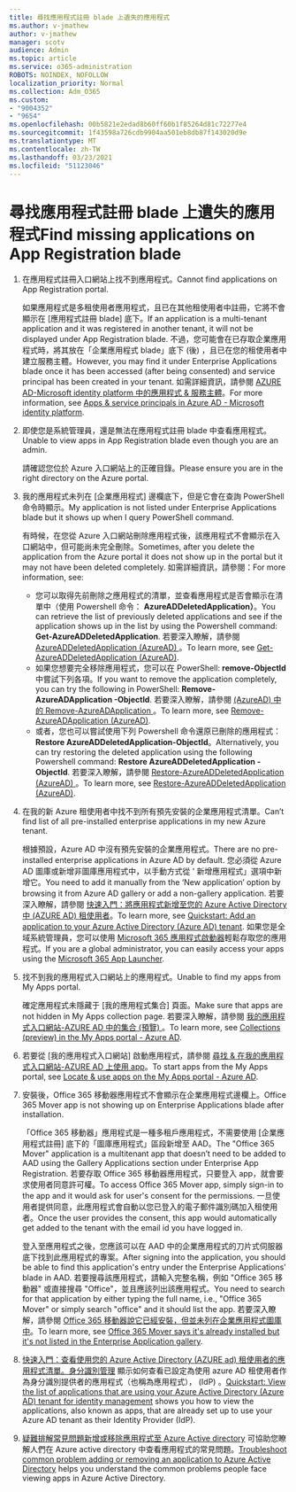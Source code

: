 ```yaml
---
title: 尋找應用程式註冊 blade 上遺失的應用程式
ms.author: v-jmathew
author: v-jmathew
manager: scotv
audience: Admin
ms.topic: article
ms.service: o365-administration
ROBOTS: NOINDEX, NOFOLLOW
localization_priority: Normal
ms.collection: Adm_O365
ms.custom:
- "9004352"
- "9654"
ms.openlocfilehash: 00b5821e2edad8b60ff60b1f85264d81c72277e4
ms.sourcegitcommit: 1f43598a726cdb9904aa501eb8db87f143020d9e
ms.translationtype: MT
ms.contentlocale: zh-TW
ms.lasthandoff: 03/23/2021
ms.locfileid: "51123046"
---
```

# <a name="find-missing-applications-on-app-registration-blade"></a><span data-ttu-id="c430f-102">尋找應用程式註冊 blade 上遺失的應用程式</span><span class="sxs-lookup"><span data-stu-id="c430f-102">Find missing applications on App Registration blade</span></span>

1. <span data-ttu-id="c430f-103">在應用程式註冊入口網站上找不到應用程式。</span><span class="sxs-lookup"><span data-stu-id="c430f-103">Cannot find applications on App Registration portal.</span></span>

    <span data-ttu-id="c430f-104">如果應用程式是多租使用者應用程式，且已在其他租使用者中註冊，它將不會顯示在 [應用程式註冊 blade] 底下。</span><span class="sxs-lookup"><span data-stu-id="c430f-104">If an application is a multi-tenant application and it was registered in another tenant, it will not be displayed under App Registration blade.</span></span> <span data-ttu-id="c430f-105">不過，您可能會在已存取企業應用程式時，將其放在「企業應用程式 blade」底下 (後) ，且已在您的租使用者中建立服務主體。</span><span class="sxs-lookup"><span data-stu-id="c430f-105">However, you may find it under Enterprise Applications blade once it has been accessed (after being consented) and service principal has been created in your tenant.</span></span> <span data-ttu-id="c430f-106">如需詳細資訊，請參閱 [AZURE AD-Microsoft identity platform 中的應用程式 & 服務主體](https://docs.microsoft.com/azure/active-directory/develop/app-objects-and-service-principals)。</span><span class="sxs-lookup"><span data-stu-id="c430f-106">For more information, see [Apps & service principals in Azure AD - Microsoft identity platform](https://docs.microsoft.com/azure/active-directory/develop/app-objects-and-service-principals).</span></span>
2. <span data-ttu-id="c430f-107">即使您是系統管理員，還是無法在應用程式註冊 blade 中查看應用程式。</span><span class="sxs-lookup"><span data-stu-id="c430f-107">Unable to view apps in App Registration blade even though you are an admin.</span></span>

    <span data-ttu-id="c430f-108">請確認您位於 Azure 入口網站上的正確目錄。</span><span class="sxs-lookup"><span data-stu-id="c430f-108">Please ensure you are in the right directory on the Azure portal.</span></span>
3. <span data-ttu-id="c430f-109">我的應用程式未列在 [企業應用程式] 邊欄底下，但是它會在查詢 PowerShell 命令時顯示。</span><span class="sxs-lookup"><span data-stu-id="c430f-109">My application is not listed under Enterprise Applications blade but it shows up when I query PowerShell command.</span></span>

    <span data-ttu-id="c430f-110">有時候，在您從 Azure 入口網站刪除應用程式後，該應用程式不會顯示在入口網站中，但可能尚未完全刪除。</span><span class="sxs-lookup"><span data-stu-id="c430f-110">Sometimes, after you delete the application from the Azure portal it does not show up in the portal but it may not have been deleted completely.</span></span> <span data-ttu-id="c430f-111">如需詳細資訊，請參閱：</span><span class="sxs-lookup"><span data-stu-id="c430f-111">For more information, see:</span></span>
    - <span data-ttu-id="c430f-112">您可以取得先前刪除之應用程式的清單，並查看應用程式是否會顯示在清單中（使用 Powershell 命令： **AzureADDeletedApplication）**。</span><span class="sxs-lookup"><span data-stu-id="c430f-112">You can retrieve the list of previously deleted applications and see if the application shows up in the list by using the Powershell command: **Get-AzureADDeletedApplication**.</span></span> <span data-ttu-id="c430f-113">若要深入瞭解，請參閱 [AzureADDeletedApplication (AzureAD) ](https://docs.microsoft.com/powershell/module/azuread/get-azureaddeletedapplication)。</span><span class="sxs-lookup"><span data-stu-id="c430f-113">To learn more, see [Get-AzureADDeletedApplication (AzureAD)](https://docs.microsoft.com/powershell/module/azuread/get-azureaddeletedapplication).</span></span>
    - <span data-ttu-id="c430f-114">如果您想要完全移除應用程式，您可以在 PowerShell: **remove-ObjectId** 中嘗試下列各項。</span><span class="sxs-lookup"><span data-stu-id="c430f-114">If you want to remove the application completely, you can try the following in PowerShell: **Remove-AzureADApplication -ObjectId**.</span></span> <span data-ttu-id="c430f-115">若要深入瞭解，請參閱 [ (AzureAD) 中的 Remove-AzureADApplication ](https://docs.microsoft.com/powershell/module/azuread/remove-azureadapplication)。</span><span class="sxs-lookup"><span data-stu-id="c430f-115">To learn more, see [Remove-AzureADApplication (AzureAD)](https://docs.microsoft.com/powershell/module/azuread/remove-azureadapplication).</span></span>
    - <span data-ttu-id="c430f-116">或者，您也可以嘗試使用下列 Powershell 命令還原已刪除的應用程式： **Restore AzureADDeletedApplication-ObjectId**。</span><span class="sxs-lookup"><span data-stu-id="c430f-116">Alternatively, you can try restoring the deleted application using the following Powershell command: **Restore AzureADDeletedApplication -ObjectId**.</span></span> <span data-ttu-id="c430f-117">若要深入瞭解，請參閱 [Restore-AzureADDeletedApplication (AzureAD) ](https://docs.microsoft.com/powershell/module/azuread/restore-azureaddeletedapplication)。</span><span class="sxs-lookup"><span data-stu-id="c430f-117">To learn more, see [Restore-AzureADDeletedApplication (AzureAD)](https://docs.microsoft.com/powershell/module/azuread/restore-azureaddeletedapplication).</span></span>
4. <span data-ttu-id="c430f-118">在我的新 Azure 租使用者中找不到所有預先安裝的企業應用程式清單。</span><span class="sxs-lookup"><span data-stu-id="c430f-118">Can’t find list of all pre-installed enterprise applications in my new Azure tenant.</span></span>

    <span data-ttu-id="c430f-119">根據預設，Azure AD 中沒有預先安裝的企業應用程式。</span><span class="sxs-lookup"><span data-stu-id="c430f-119">There are no pre-installed enterprise applications in Azure AD by default.</span></span> <span data-ttu-id="c430f-120">您必須從 Azure AD 圖庫或新增非圖庫應用程式中，以手動方式從 ' 新增應用程式」選項中新增它。</span><span class="sxs-lookup"><span data-stu-id="c430f-120">You need to add it manually from the ‘New application’ option by browsing it from Azure AD gallery or add a non-gallery application.</span></span> <span data-ttu-id="c430f-121">若要深入瞭解，請參閱 [快速入門：將應用程式新增至您的 Azure Active Directory 中 (AZURE AD) 租使用者](https://docs.microsoft.com/azure/active-directory/manage-apps/add-application-portal)。</span><span class="sxs-lookup"><span data-stu-id="c430f-121">To learn more, see [Quickstart: Add an application to your Azure Active Directory (Azure AD) tenant](https://docs.microsoft.com/azure/active-directory/manage-apps/add-application-portal).</span></span>
    <span data-ttu-id="c430f-122">如果您是全域系統管理員，您可以使用 [Microsoft 365 應用程式啟動器](https://docs.microsoft.com/microsoft-365/admin/manage/customize-the-app-launcher)輕鬆存取您的應用程式。</span><span class="sxs-lookup"><span data-stu-id="c430f-122">If you are a global administrator, you can easily access your apps using the [Microsoft 365 App Launcher](https://docs.microsoft.com/microsoft-365/admin/manage/customize-the-app-launcher).</span></span>
5. <span data-ttu-id="c430f-123">找不到我的應用程式入口網站上的應用程式。</span><span class="sxs-lookup"><span data-stu-id="c430f-123">Unable to find my apps from My Apps portal.</span></span>

    <span data-ttu-id="c430f-124">確定應用程式未隱藏于 [我的應用程式集合] 頁面。</span><span class="sxs-lookup"><span data-stu-id="c430f-124">Make sure that apps are not hidden in My Apps collection page.</span></span> <span data-ttu-id="c430f-125">若要深入瞭解，請參閱 [我的應用程式入口網站-AZURE AD 中的集合 (預覽) ](https://docs.microsoft.com/azure/active-directory/user-help/my-apps-portal-user-collections)。</span><span class="sxs-lookup"><span data-stu-id="c430f-125">To learn more, see [Collections (preview) in the My Apps portal - Azure AD](https://docs.microsoft.com/azure/active-directory/user-help/my-apps-portal-user-collections).</span></span>
6. <span data-ttu-id="c430f-126">若要從 [我的應用程式入口網站] 啟動應用程式，請參閱 [尋找 & 在我的應用程式入口網站-AZURE AD 上使用 app](https://docs.microsoft.com/azure/active-directory/user-help/my-apps-portal-end-user-access)。</span><span class="sxs-lookup"><span data-stu-id="c430f-126">To start apps from the My Apps portal, see [Locate & use apps on the My Apps portal - Azure AD](https://docs.microsoft.com/azure/active-directory/user-help/my-apps-portal-end-user-access).</span></span>
7. <span data-ttu-id="c430f-127">安裝後，Office 365 移動器應用程式不會顯示在企業應用程式邊欄上。</span><span class="sxs-lookup"><span data-stu-id="c430f-127">Office 365 Mover app is not showing up on Enterprise Applications blade after installation.</span></span>

    <span data-ttu-id="c430f-128">「Office 365 移動器」應用程式是一種多租戶應用程式，不需要使用 [企業應用程式註冊] 底下的「圖庫應用程式」區段新增至 AAD。</span><span class="sxs-lookup"><span data-stu-id="c430f-128">The "Office 365 Mover" application is a multitenant app that doesn’t need to be added to AAD using the Gallery Applications section under Enterprise App Registration.</span></span> <span data-ttu-id="c430f-129">若要存取 Office 365 移動器應用程式，只要登入 app，就會要求使用者同意許可權。</span><span class="sxs-lookup"><span data-stu-id="c430f-129">To access Office 365 Mover app, simply sign-in to the app and it would ask for user's consent for the permissions.</span></span> <span data-ttu-id="c430f-130">一旦使用者提供同意，此應用程式會自動以您已登入的電子郵件識別碼加入租使用者。</span><span class="sxs-lookup"><span data-stu-id="c430f-130">Once the user provides the consent, this app would automatically get added to the tenant with the email id you have logged in.</span></span>

    <span data-ttu-id="c430f-131">登入至應用程式之後，您應該可以在 AAD 中的企業應用程式的刀片式伺服器底下找到此應用程式的專案。</span><span class="sxs-lookup"><span data-stu-id="c430f-131">After signing into the application, you should be able to find this application's entry under the Enterprise Applications' blade in AAD.</span></span> <span data-ttu-id="c430f-132">若要搜尋該應用程式，請輸入完整名稱，例如 "Office 365 移動器" 或直接搜尋 "Office"，並且應該列出該應用程式。</span><span class="sxs-lookup"><span data-stu-id="c430f-132">You need to search for that application by either typing the full name, i.e., "Office 365 Mover" or simply search "office" and it should list the app.</span></span> <span data-ttu-id="c430f-133">若要深入瞭解，請參閱 [Office 365 移動器說它已經安裝，但並未列在企業應用程式圖庫中](https://docs.microsoft.com/answers/questions/30186/office-365-mover-says-its-already-installed-but-it.html)。</span><span class="sxs-lookup"><span data-stu-id="c430f-133">To learn more, see [Office 365 Mover says it's already installed but it's not listed in the Enterprise Application gallery](https://docs.microsoft.com/answers/questions/30186/office-365-mover-says-its-already-installed-but-it.html).</span></span>
8. <span data-ttu-id="c430f-134">[快速入門：查看使用您的 Azure Active Directory (AZURE ad) 租使用者的應用程式清單。身分識別管理](https://docs.microsoft.com/azure/active-directory/manage-apps/view-applications-portal) 顯示如何查看已設定為使用 azure AD 租使用者作為身分識別提供者的應用程式（也稱為應用程式）， (IdP) 。</span><span class="sxs-lookup"><span data-stu-id="c430f-134">[Quickstart: View the list of applications that are using your Azure Active Directory (Azure AD) tenant for identity management](https://docs.microsoft.com/azure/active-directory/manage-apps/view-applications-portal) shows you how to view the applications, also known as apps, that are already set up to use your Azure AD tenant as their Identity Provider (IdP).</span></span>
9. <span data-ttu-id="c430f-135">[疑難排解常見問題新增或移除應用程式至 Azure Active directory](https://docs.microsoft.com/azure/active-directory/manage-apps/troubleshoot-adding-apps) 可協助您瞭解人們在 Azure active directory 中查看應用程式的常見問題。</span><span class="sxs-lookup"><span data-stu-id="c430f-135">[Troubleshoot common problem adding or removing an application to Azure Active Directory](https://docs.microsoft.com/azure/active-directory/manage-apps/troubleshoot-adding-apps) helps you understand the common problems people face viewing apps in Azure Active Directory.</span></span>
